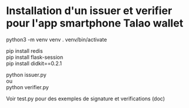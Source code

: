 # Installation d'un issuer et verifier pour l'app smartphone Talao wallet

python3 -m venv venv 
. venv/bin/activate

pip install redis  
pip install flask-session  
pip install didkit==0.2.1 

python issuer.py  
ou  
python verifier.py  



Voir test.py pour des exemples de signature et verifications (doc) 
